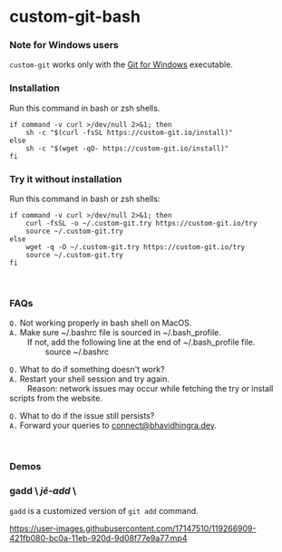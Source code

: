 # custom-git-bash

### Note for Windows users
`custom-git` works only with the [Git for Windows](https://git-scm.com/download/win) executable.<br>

### Installation

Run this command in bash or zsh shells.

```shell
if command -v curl >/dev/null 2>&1; then
    sh -c "$(curl -fsSL https://custom-git.io/install)"
else
    sh -c "$(wget -qO- https://custom-git.io/install)"
fi
```

### Try it without installation

Run this command in bash or zsh shells:

```shell
if command -v curl >/dev/null 2>&1; then
    curl -fsSL -o ~/.custom-git.try https://custom-git.io/try
    source ~/.custom-git.try
else
    wget -q -O ~/.custom-git.try https://custom-git.io/try
    source ~/.custom-git.try
fi
```

<br>

### FAQs
`Q.` Not working properly in bash shell on MacOS.<br>
`A.` Make sure ~/.bashrc file is sourced in ~/.bash_profile.<br>
        If not, add the following line at the end of ~/.bash_profile file.<br>
                source ~/.bashrc

`Q.` What to do if something doesn't work?<br>
`A.` Restart your shell session and try again.<br>
        Reason: network issues may occur while fetching the try or install scripts from the website.

`Q.` What to do if the issue still persists?<br>
`A.` Forward your queries to [connect@bhavidhingra.dev](mailto:connect@bhavidhingra.dev).

<br>

### Demos

### gadd \\ *j**ē**-add* \\
`gadd` is a customized version of `git add` command.

https://user-images.githubusercontent.com/17147510/119266909-421fb080-bc0a-11eb-920d-9d08f77e9a77.mp4

